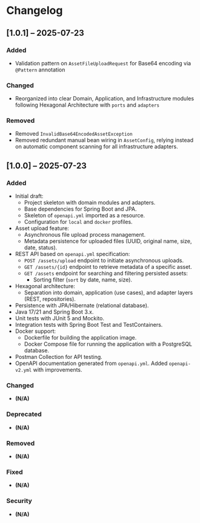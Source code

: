 # Changelog
## [1.0.1] – 2025-07-23
### Added
- Validation pattern on `AssetFileUploadRequest` for Base64 encoding via `@Pattern` annotation
### Changed
- Reorganized into clear Domain, Application, and Infrastructure modules following Hexagonal Architecture with `ports` and `adapters`
### Removed
- Removed `InvalidBase64EncodedAssetException`
- Removed redundant manual bean wiring in `AssetConfig`, relying instead on automatic component scanning for all infrastructure adapters.

## [1.0.0] – 2025-07-23
### Added
- Initial draft:
    - Project skeleton with domain modules and adapters.
    - Base dependencies for Spring Boot and JPA.
    - Skeleton of `openapi.yml` imported as a resource.
    - Configuration for `local` and `docker` profiles.
- Asset upload feature:
    - Asynchronous file upload process management.
    - Metadata persistence for uploaded files (UUID, original name, size, date, status).
- REST API based on `openapi.yml` specification:
    - `POST /assets/upload` endpoint to initiate asynchronous uploads.
    - `GET /assets/{id}` endpoint to retrieve metadata of a specific asset.
    - `GET /assets` endpoint for searching and filtering persisted assets:
        - Sorting filter (`sort` by date, name, size).
- Hexagonal architecture:
    - Separation into domain, application (use cases), and adapter layers (REST, repositories).
- Persistence with JPA/Hibernate (relational database).
- Java 17/21 and Spring Boot 3.x.
- Unit tests with JUnit 5 and Mockito.
- Integration tests with Spring Boot Test and TestContainers.
- Docker support:
    - Dockerfile for building the application image.
    - Docker Compose file for running the application with a PostgreSQL database.
- Postman Collection for API testing.
- OpenAPI documentation generated from `openapi.yml`. Added `openapi-v2.yml` with improvements.

### Changed
- **(N/A)**

### Deprecated
- **(N/A)**

### Removed
- **(N/A)**

### Fixed
- **(N/A)**

### Security
- **(N/A)**